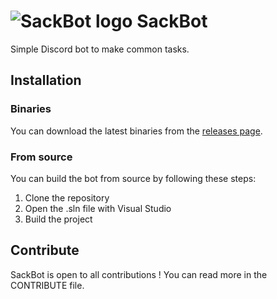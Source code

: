 # ![SackBot logo]() SackBot
Simple Discord bot to make common tasks.

## Installation
### Binaries
You can download the latest binaries from the [releases page](https://github.com/v38armageddon/SackBot/releases).

### From source
You can build the bot from source by following these steps:
1. Clone the repository
2. Open the .sln file with Visual Studio
3. Build the project

## Contribute
SackBot is open to all contributions ! You can read more in the CONTRIBUTE file.
